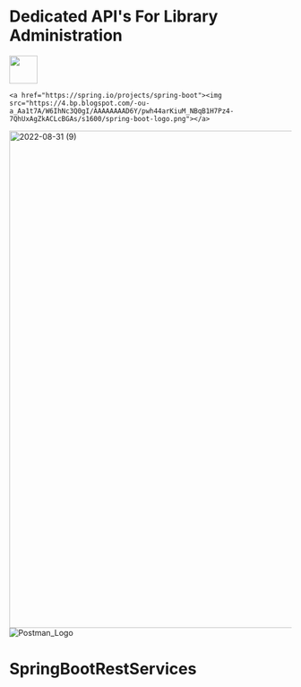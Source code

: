 <h1 >Dedicated API's For Library Administration</h1>
    <a href="https://www.linkedin.com/in/harsh-vardhan-gupta-1632a01b7/"><img src="https://th.bing.com/th/id/R.6e154f80072e0f134105ec35599d74a6?rik=UvWo5zE1ezAHlg&riu=http%3a%2f%2fpngimg.com%2fuploads%2flinkedIn%2flinkedIn_PNG24.png&ehk=veq8XBJMI1epEE3nPbaJnSO9W0JTzrhwNTFwUom87w8%3d&risl=&pid=ImgRaw&r=0" style="width: 50px;height: 50px ;"></a>


    <a href="https://spring.io/projects/spring-boot"><img src="https://4.bp.blogspot.com/-ou-a_Aa1t7A/W6IhNc3Q0gI/AAAAAAAAD6Y/pwh44arKiuM_NBqB1H7Pz4-7QhUxAgZkACLcBGAs/s1600/spring-boot-logo.png"></a>



<img width="887" alt="2022-08-31 (9)" src="https://user-images.githubusercontent.com/85693353/187530994-8dccffbd-dcc1-463d-a4a8-3a7de1a31bf4.png">![Postman_Logo](https://user-images.githubusercontent.com/85693353/187531352-b66c81ca-978b-4763-a583-287be02a32c1.png)

# SpringBootRestServices
